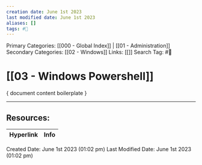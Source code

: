 ```yaml
---
creation date: June 1st 2023
last modified date: June 1st 2023
aliases: []
tags: #📖
---
```


Primary Categories: [[000 - Global Index]] | [[01 - Administration]] 
Secondary Categories: [[02 - Windows]] 
Links: [[]] 
Search Tag: #📖  

# [[03 - Windows Powershell]]  
{ document content boilerplate }



___

## Resources:

| Hyperlink | Info |
| --------- | ---- |


Created Date: June 1st 2023 (01:02 pm) 
Last Modified Date: June 1st 2023 (01:02 pm)

